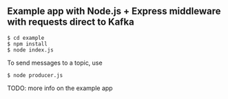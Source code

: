 ## Example app with Node.js + Express middleware with requests direct to Kafka

```
$ cd example
$ npm install
$ node index.js
```

To send messages to a topic, use
```
$ node producer.js
```

TODO: more info on the example app
